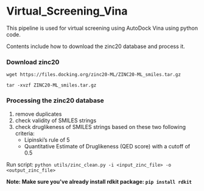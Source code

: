 # Virtual_Screening_Vina
<p>This pipeline is used for virtual screening using AutoDock Vina using python code.</p>
<p>Contents include how to download the zinc20 database and process it.</p>
<h3>Download zinc20</h3>
<p><code>wget https://files.docking.org/zinc20-ML/ZINC20-ML_smiles.tar.gz</code></p>
<p><code>tar -xvzf ZINC20-ML_smiles.tar.gz
</code></p>
<h3>Processing the zinc20 database</h3>
<ol>
  <li>remove duplicates</li>
  <li>check validity of SMILES strings</li>
  <li>check druglikeness of SMILES strings based on these two following criteria:
      <ul>
        <li>Lipinski’s rule of 5 </li>
        <li>Quantitative Estimate of Druglikeness (QED score) with a cutoff of 0.5</li>
      </ul>
  </li>
</ol>
<p>Run script:
<code>python utils/zinc_clean.py -i &ltinput_zinc_file&gt -o &ltoutput_zinc_file&gt</code></p>
<p><b>Note: Make sure you've already install rdkit package: <code>pip install rdkit</b></code></p>

